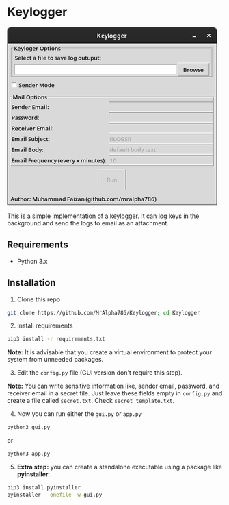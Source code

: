 # Keylogger


![Screenshot](images/s1.png)

This is a simple implementation of a keylogger. It can log keys in the background and send the logs to email as an attachment.


## Requirements
* Python 3.x


## Installation
1. Clone this repo
```bash
git clone https://github.com/MrAlpha786/Keylogger; cd Keylogger
```


2. Install requirements
```bash
pip3 install -r requirements.txt
```
**Note:** It is advisable that you create a virtual environment to protect your system from unneeded packages.


3. Edit the ``config.py`` file (GUI version don't require this step).


**Note:** You can write sensitive information like, sender email, password, and receiver email in a secret file. Just leave these fields empty in ``config.py`` and create a file called ``secret.txt``. Check ``secret_template.txt``.


4. Now you can run either the ``gui.py`` or ``app.py``
```bash
python3 gui.py
```
or
```bash
python3 app.py
```


5. **Extra step:** you can create a standalone executable using a package like **pyinstaller**.
```bash
pip3 install pyinstaller
pyinstaller --onefile -w gui.py
```